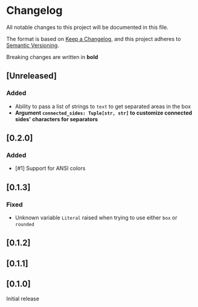 # Changelog

All notable changes to this project will be documented in this file.

The format is based on [Keep a Changelog](https://keepachangelog.com/en/1.0.0/),
and this project adheres to [Semantic Versioning](https://semver.org/spec/v2.0.0.html).

Breaking changes are written in **bold**

## [Unreleased]

### Added

- Ability to pass a list of strings to `text` to get separated areas in the box
- **Argument `connected_sides: Tuple[str, str]` to customize connected sides' characters for separators**

## [0.2.0]

### Added

- [#1] Support for ANSI colors

## [0.1.3]

### Fixed

- Unknown variable `Literal` raised when trying to use either `box` or `rounded`

## [0.1.2]

## [0.1.1]

## [0.1.0]

Initial release
